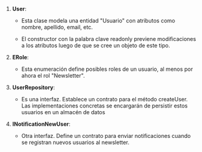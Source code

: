 1.  **User**:
    
    *   Esta clase modela una entidad "Usuario" con atributos como nombre, apellido, email, etc.
        
    *   El constructor con la palabra clave readonly previene modificaciones a los atributos luego de que se cree un objeto de este tipo.
        
2.  **ERole**:
    
    *   Esta enumeración define posibles roles de un usuario, al menos por ahora el rol "Newsletter".
        
3.  **UserRepository**:
    
    *   Es una interfaz. Establece un contrato para el método createUser. Las implementaciones concretas se encargarán de persistir estos usuarios en un almacén de datos
        
4.  **INotificationNewUser**:
    
    *   Otra interfaz. Define un contrato para enviar notificaciones cuando se registran nuevos usuarios al newsletter.